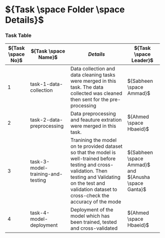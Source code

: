 # ${Task \space Folder \space Details}$


### Task Table

| ${Task \space No}$ | ${Task \space Name}$ | ${Details}$ | ${Task \space Leader}$ |
|-|-|-|-|
|1| task-1-data-collection | Data collection and data cleaning tasks were merged in this task. The data collected was cleaned then sent for the pre-processing | ${Sabheen \space Ammad}$ |
|2| task-2-data-preprocessing | Data preprocessing and feauture extration were merged in this task. | ${Ahmed \space Hbaeid}$ |
|3| task-3-model-training-and-testing | Tranining the model on te provided dataset so that the model is well-trained before testing and cross-validation. Then testing and Validating on the test and validation dataset to cross-check the accuracy of the mode | ${Sabheen \space Ammad}$ and ${Anusha \space Ganta}$|
|4| task-4-model-deployment | Deployment of the model which has been trained, tested and cross-validated | ${Ahmed \space Hbaeid}$ |
